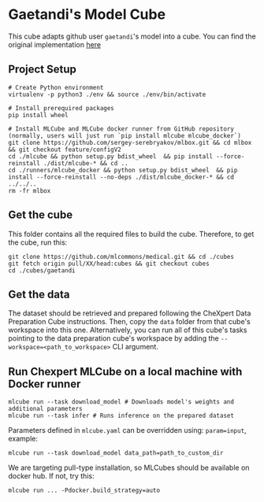 
# Gaetandi's Model Cube
This cube adapts github user `gaetandi`'s model into a cube. You can find the original implementation [here](https://github.com/gaetandi/cheXpert)

## Project Setup
```
# Create Python environment 
virtualenv -p python3 ./env && source ./env/bin/activate

# Install prerequired packages
pip install wheel

# Install MLCube and MLCube docker runner from GitHub repository (normally, users will just run `pip install mlcube mlcube_docker`)
git clone https://github.com/sergey-serebryakov/mlbox.git && cd mlbox && git checkout feature/configV2
cd ./mlcube && python setup.py bdist_wheel  && pip install --force-reinstall ./dist/mlcube-* && cd ..
cd ./runners/mlcube_docker && python setup.py bdist_wheel  && pip install --force-reinstall --no-deps ./dist/mlcube_docker-* && cd ../../..
rm -fr mlbox
```

## Get the cube
This folder contains all the required files to build the cube. Therefore, to get the cube, run this:
```
git clone https://github.com/mlcommons/medical.git && cd ./cubes
git fetch origin pull/XX/head:cubes && git checkout cubes
cd ./cubes/gaetandi
```

## Get the data
The dataset should be retrieved and prepared following the CheXpert Data Preparation Cube instructions. Then, copy the `data` folder from that cube's workspace into this one. Alternatively, you can run all of this cube's tasks pointing to the data preparation cube's workspace by adding the `--workspace=<path_to_workspace>` CLI argument.

## Run Chexpert MLCube on a local machine with Docker runner
```
mlcube run --task download_model # Downloads model's weights and additional parameters
mlcube run --task infer # Runs inference on the prepared dataset
```
Parameters defined in `mlcube.yaml` can be overridden using: `param=input`, example:
```
mlcube run --task download_model data_path=path_to_custom_dir
```
We are targeting pull-type installation, so MLCubes should be available on docker hub. If not, try this:

```
mlcube run ... -Pdocker.build_strategy=auto
```